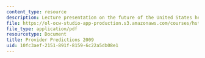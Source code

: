 ```yaml
---
content_type: resource
description: Lecture presentation on the future of the United States healthcare industry.
file: https://ol-ocw-studio-app-production.s3.amazonaws.com/courses/hst-921-information-technology-in-the-health-care-system-of-the-future-spring-2009/10fc3aef2151891f81596c22a5db08e1_MITHST_921S09_lec02_brack.pdf
file_type: application/pdf
resourcetype: Document
title: Provider Predictions 2009
uid: 10fc3aef-2151-891f-8159-6c22a5db08e1
---
```

